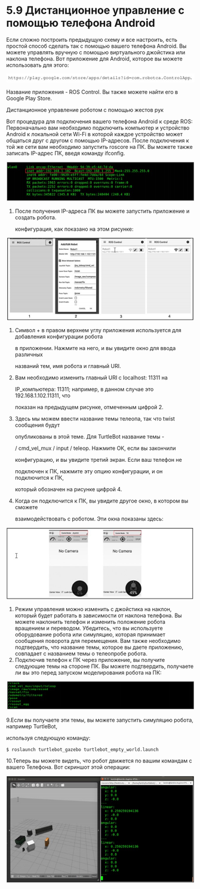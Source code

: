 # 5.9 Дистанционное управление с помощью телефона Android

Если сложно построить предыдущую схему и все настроить, есть простой способ сделать так с помощью вашего телефона Android. Вы можете управлять вручную с помощью виртуального джойстика или наклона телефона. Вот приложение для Android, которое вы можете использовать для этого:

![](../.gitbook/assets/keosuzge%20%282%29.jpg)

Название приложения - ROS Control. Вы также можете найти его в Google Play Store.

Дистанционное управление роботом с помощью жестов рук

Вот процедура для подключения вашего телефона Android к среде ROS: Первоначально вам необходимо подключить компьютер и устройство Android к локальной сети Wi-Fi в которой каждое устройство может общаться друг с другом с помощью IP-адресов. После подключения к той же сети вам необходимо запустить roscore на ПК. Вы можете также записать IP-адрес ПК, введя команду ifconfig.

![&#x420;&#x438;&#x441;&#x443;&#x43D;&#x43E;&#x43A; 13: &#x41F;&#x43E;&#x43B;&#x443;&#x447;&#x435;&#x43D;&#x438;&#x435; IP-&#x430;&#x434;&#x440;&#x435;&#x441;&#x430; &#x41F;&#x41A; &#x441; &#x43F;&#x43E;&#x43C;&#x43E;&#x449;&#x44C;&#x44E; ifconfig](../.gitbook/assets/keosuzge%20%285%29.jpg)

1. После получения IP-адреса ПК вы можете запустить приложение и создать робота.

   конфигурация, как показано на этом рисунке:

![&#x420;&#x438;&#x441;&#x443;&#x43D;&#x43E;&#x43A; 14: &#x41D;&#x430;&#x441;&#x442;&#x440;&#x43E;&#x439;&#x43A;&#x430; &#x43F;&#x440;&#x438;&#x43B;&#x43E;&#x436;&#x435;&#x43D;&#x438;&#x44F; ROS Control &#x432; Android](../.gitbook/assets/keosuzge%20%284%29.jpg)





1. Символ + в правом верхнем углу приложения используется для добавления конфигурации робота

    в приложении. Нажмите на него, и вы увидите окно для ввода различных

   названий тем, имя робота и главный URI.

2. Вам необходимо изменить главный URI с localhost: 11311 на

   IP\_компьютера: 11311; например, в данном случае это 192.168.1.102.11311, что

   показан на предыдущем рисунке, отмеченным цифрой 2.

3. Здесь мы можем ввести название темы телеопа, так что twist сообщения будут

   опубликованы в этой теме. Для TurtleBot название темы -

   / cmd\_vel\_mux / input / teleop. Нажмите ОК, если вы закончили

   конфигурацию, и вы увидите третий экран. Если ваш телефон не

   подключен к ПК, нажмите эту опцию конфигурации, и он подключится к ПК,

   который обозначен на рисунке цифрой 4.

4. Когда он подключится к ПК, вы увидите другое окно, в котором вы сможете

   взаимодействовать с роботом. Эти окна показаны здесь:

![&#x420;&#x438;&#x441;&#x443;&#x43D;&#x43E;&#x43A; 15: &#x423;&#x43F;&#x440;&#x430;&#x432;&#x43B;&#x435;&#x43D;&#x438;&#x435; &#x440;&#x43E;&#x431;&#x43E;&#x442;&#x43E;&#x43C; &#x441; &#x43F;&#x43E;&#x43C;&#x43E;&#x449;&#x44C;&#x44E; &#x432;&#x438;&#x440;&#x442;&#x443;&#x430;&#x43B;&#x44C;&#x43D;&#x43E;&#x433;&#x43E; &#x434;&#x436;&#x43E;&#x439;&#x441;&#x442;&#x438;&#x43A;&#x430; &#x438; &#x43D;&#x430;&#x43A;&#x43B;&#x43E;&#x43D;&#x430; &#x442;&#x435;&#x43B;&#x435;&#x444;&#x43E;&#x43D;&#x430;.](../.gitbook/assets/keosuzge.jpg)



1. Режим управления можно изменить с джойстика на наклон, который будет работать в зависимости от наклона телефона. Вы можете наклонить телефон и изменить положение робота вращением и переводом. Убедитесь, что вы используете оборудование робота или симуляцию, которая принимает сообщения поворота для перемещения. Вам также необходимо подтвердить, что название темы, которое вы даете приложению, совпадает с названием темы о телеопробе робота.
2. Подключив телефон к ПК через приложение, вы получите следующие темы на стороне ПК. Вы можете подтвердить, получаете ли вы это перед запуском моделирования робота на ПК:

![&#x420;&#x438;&#x441;&#x443;&#x43D;&#x43E;&#x43A; 16: &#x421;&#x43F;&#x438;&#x441;&#x43E;&#x43A; &#x442;&#x435;&#x43C; ROS &#x438;&#x437; &#x43F;&#x440;&#x438;&#x43B;&#x43E;&#x436;&#x435;&#x43D;&#x438;&#x44F;](../.gitbook/assets/keosuzge%20%283%29.jpg)

9.Если вы получаете эти темы, вы можете запустить симуляцию робота, например TurtleBot,

используя следующую команду:

```text
$ roslaunch turtlebot_gazebo turtlebot_empty_world.launch
```



10.Теперь вы можете видеть, что робот движется по вашим командам с вашего Телефона. Вот скриншот этой операции:

![&#x420;&#x438;&#x441;&#x443;&#x43D;&#x43E;&#x43A; 17: &#x423;&#x43F;&#x440;&#x430;&#x432;&#x43B;&#x435;&#x43D;&#x438;&#x435; TurtleBot &#x438;&#x437; &#x43F;&#x440;&#x438;&#x43B;&#x43E;&#x436;&#x435;&#x43D;&#x438;&#x44F; Android](../.gitbook/assets/keosuzge%20%281%29.jpg)

